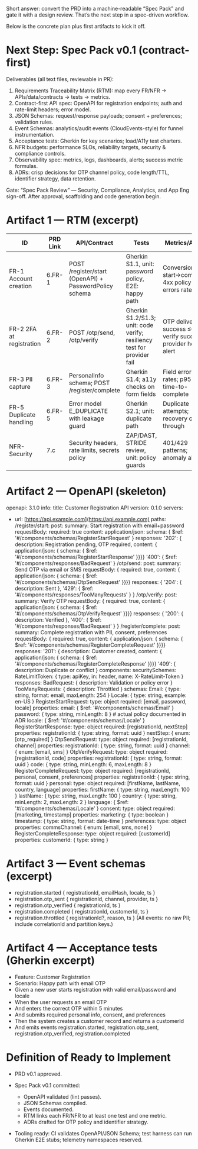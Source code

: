 Short answer: convert the PRD into a machine-readable “Spec Pack” and gate it with a design review. That’s the next step in a spec-driven workflow.

Below is the concrete plan plus first artifacts to kick it off.

# Next Step: Spec Pack v0.1 (contract-first)

Deliverables (all text files, reviewable in PR):

1. Requirements Traceability Matrix (RTM): map every FR/NFR → APIs/data/contracts → tests → metrics.
2. Contract-first API spec: OpenAPI for registration endpoints; auth and rate-limit headers; error model.
3. JSON Schemas: request/response payloads; consent + preferences; validation rules.
4. Event Schemas: analytics/audit events (CloudEvents-style) for funnel instrumentation.
5. Acceptance tests: Gherkin for key scenarios; load/A11y test charters.
6. NFR budgets: performance SLOs, reliability targets, security & compliance controls.
7. Observability spec: metrics, logs, dashboards, alerts; success metric formulas.
8. ADRs: crisp decisions for OTP channel policy, code length/TTL, identifier strategy, data retention.

Gate: “Spec Pack Review” — Security, Compliance, Analytics, and App Eng sign-off. After approval, scaffolding and code generation begin.

# Artifact 1 — RTM (excerpt)

| ID                       | PRD Link | API/Contract                                           | Tests                                                                   | Metrics/Alerts                                                   |
|--------------------------|----------|--------------------------------------------------------|-------------------------------------------------------------------------|------------------------------------------------------------------|
| FR-1 Account creation    | 6.FR-1   | POST /register/start (OpenAPI) + PasswordPolicy schema | Gherkin S1.1, unit: password policy, E2E: happy path                    | Conversion start→complete; 4xx policy errors rate                |
| FR-2 2FA at registration | 6.FR-2   | POST /otp/send, /otp/verify                            | Gherkin S1.2/S1.3; unit: code verify; resiliency test for provider fail | OTP delivery success ≤60s; verify success; provider health alert |
| FR-3 PII capture         | 6.FR-3   | PersonalInfo schema; POST /register/complete           | Gherkin S1.4; a11y checks on form fields                                | Field error rates; p95 time-to-complete                          |
| FR-5 Duplicate handling  | 6.FR-5   | Error model E_DUPLICATE with leakage guard             | Gherkin S2.1; unit: duplicate path                                      | Duplicate attempts; recovery click-through                       |
| NFR-Security             | 7.c      | Security headers, rate limits, secrets policy          | ZAP/DAST, STRIDE review, unit: policy guards                            | 401/429 patterns; anomaly alerts                                 |

# Artifact 2 — OpenAPI (skeleton)

openapi: 3.1.0
info:
title: Customer Registration API
version: 0.1.0
servers:

* url: [https://api.example.com](https://api.example.com)
  paths:
  /register/start:
  post:
  summary: Start registration with email+password
  requestBody:
  required: true
  content:
  application/json:
  schema: { $ref: '#/components/schemas/RegisterStartRequest' }
  responses:
  '202': { description: Registration pending, OTP required, content: { application/json: { schema: { $ref: '#/components/schemas/RegisterStartResponse' }}}}
  '400': { $ref: '#/components/responses/BadRequest' }
  /otp/send:
  post:
  summary: Send OTP via email or SMS
  requestBody: { required: true, content: { application/json: { schema: { $ref: '#/components/schemas/OtpSendRequest' }}}}
  responses: { '204': { description: Sent }, '429': { $ref: '#/components/responses/TooManyRequests' } }
  /otp/verify:
  post:
  summary: Verify OTP
  requestBody: { required: true, content: { application/json: { schema: { $ref: '#/components/schemas/OtpVerifyRequest' }}}}
  responses: { '200': { description: Verified }, '400': { $ref: '#/components/responses/BadRequest' } }
  /register/complete:
  post:
  summary: Complete registration with PII, consent, preferences
  requestBody: { required: true, content: { application/json: { schema: { $ref: '#/components/schemas/RegisterCompleteRequest' }}}}
  responses:
  '201': { description: Customer created, content: { application/json: { schema: { $ref: '#/components/schemas/RegisterCompleteResponse' }}}}
  '409': { description: Duplicate or conflict }
  components:
  securitySchemes:
  RateLimitToken: { type: apiKey, in: header, name: X-RateLimit-Token }
  responses:
  BadRequest: { description: Validation or policy error }
  TooManyRequests: { description: Throttled }
  schemas:
  Email: { type: string, format: email, maxLength: 254 }
  Locale: { type: string, example: en-US }
  RegisterStartRequest:
  type: object
  required: [email, password, locale]
  properties:
  email: { $ref: '#/components/schemas/Email' }
  password: { type: string, minLength: 8 }  # actual policy documented in ADR
  locale: { $ref: '#/components/schemas/Locale' }
  RegisterStartResponse:
  type: object
  required: [registrationId, nextStep]
  properties:
  registrationId: { type: string, format: uuid }
  nextStep: { enum: [otp_required] }
  OtpSendRequest:
  type: object
  required: [registrationId, channel]
  properties:
  registrationId: { type: string, format: uuid }
  channel: { enum: [email, sms] }
  OtpVerifyRequest:
  type: object
  required: [registrationId, code]
  properties:
  registrationId: { type: string, format: uuid }
  code: { type: string, minLength: 6, maxLength: 8 }
  RegisterCompleteRequest:
  type: object
  required: [registrationId, personal, consent, preferences]
  properties:
  registrationId: { type: string, format: uuid }
  personal:
  type: object
  required: [firstName, lastName, country, language]
  properties:
  firstName: { type: string, maxLength: 100 }
  lastName: { type: string, maxLength: 100 }
  country: { type: string, minLength: 2, maxLength: 2 }
  language: { $ref: '#/components/schemas/Locale' }
  consent:
  type: object
  required: [marketing, timestamp]
  properties:
  marketing: { type: boolean }
  timestamp: { type: string, format: date-time }
  preferences:
  type: object
  properties:
  commsChannel: { enum: [email, sms, none] }
  RegisterCompleteResponse:
  type: object
  required: [customerId]
  properties:
  customerId: { type: string }

# Artifact 3 — Event schemas (excerpt)

* registration.started { registrationId, emailHash, locale, ts }
* registration.otp_sent { registrationId, channel, provider, ts }
* registration.otp_verified { registrationId, ts }
* registration.completed { registrationId, customerId, ts }
* registration.throttled { registrationId?, reason, ts }
  (All events: no raw PII; include correlationId and partition keys.)

# Artifact 4 — Acceptance tests (Gherkin excerpt)

- Feature: Customer Registration
- Scenario: Happy path with email OTP
- Given a new user starts registration with valid email/password and locale
- When the user requests an email OTP
- And enters the correct OTP within 5 minutes
- And submits required personal info, consent, and preferences
- Then the system creates a customer record and returns a customerId
- And emits events registration.started, registration.otp_sent, registration.otp_verified, registration.completed

# Definition of Ready to Implement

* PRD v0.1 approved.
* Spec Pack v0.1 committed:

    * OpenAPI validated (lint passes).
    * JSON Schemas compiled.
    * Events documented.
    * RTM links each FR/NFR to at least one test and one metric.
    * ADRs drafted for OTP policy and identifier strategy.
* Tooling ready: CI validates OpenAPI/JSON Schema; test harness can run Gherkin E2E stubs; telemetry namespaces reserved.


